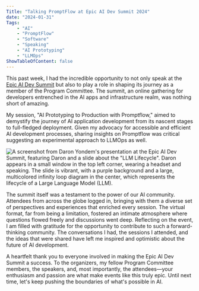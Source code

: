 ```yaml
---
Title: "Talking PromptFlow at Epic AI Dev Summit 2024"
date: "2024-01-31" 
Tags: 
    - "AI"
    - "PromptFlow"
    - "Software"
    - "Speaking"
    - "AI Prototyping"
    - "LLMOps"
ShowTableOfContent: false
---
```


This past week, I had the incredible opportunity to not only speak at the [Epic AI Dev Summit](https://www.linkedin.com/posts/epicaidev_and-off-we-go-were-happy-to-announce-activity-7140350489761685505-yH5m) but also to play a role in shaping its journey as a member of the Program Committee. The summit, an online gathering for developers entrenched in the AI apps and infrastructure realm, was nothing short of amazing.

My session, "AI Prototyping to Production with Promptflow," aimed to demystify the journey of AI application development from its nascent stages to full-fledged deployment. Given my advocacy for accessible and efficient AI development processes, sharing insights on Promptflow was critical suggesting an experimental approach to LLMOps as well.

![A screenshot from Daron Yondem's presentation at the Epic AI Dev Summit, featuring Daron and a slide about the "LLM Lifecycle". Daron appears in a small window in the top left corner, wearing a headset and speaking. The slide is vibrant, with a purple background and a large, multicolored infinity loop diagram in the center, which represents the lifecycle of a Large Language Model (LLM).](/media/2024/2024-01-31-EpicAIDev-Session.jpg)

The summit itself was a testament to the power of our AI community. Attendees from across the globe logged in, bringing with them a diverse set of perspectives and experiences that enriched every session. The virtual format, far from being a limitation, fostered an intimate atmosphere where questions flowed freely and discussions went deep. Reflecting on the event, I am filled with gratitude for the opportunity to contribute to such a forward-thinking community. The conversations I had, the sessions I attended, and the ideas that were shared have left me inspired and optimistic about the future of AI development.

A heartfelt thank you to everyone involved in making the Epic AI Dev Summit a success. To the organizers, my fellow Program Committee members, the speakers, and, most importantly, the attendees—your enthusiasm and passion are what make events like this truly epic. Until next time, let's keep pushing the boundaries of what's possible in AI.